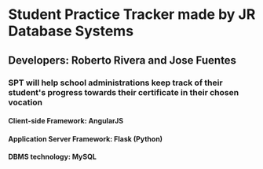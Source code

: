# Student Practice Tracker made by JR Database Systems

## Developers: Roberto Rivera and Jose Fuentes

### SPT will help school administrations keep track of their student's progress towards their certificate in their chosen vocation

#### Client-side Framework: AngularJS
#### Application Server Framework: Flask (Python)
#### DBMS technology: MySQL
